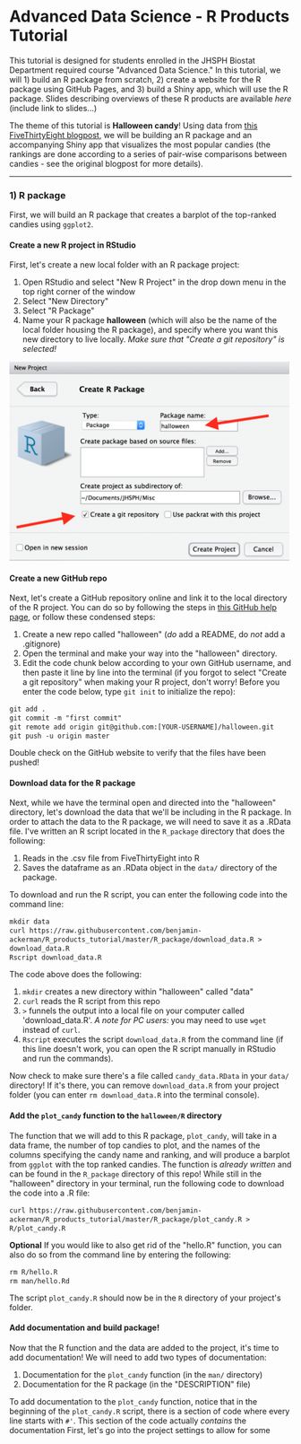 # Advanced Data Science - R Products Tutorial

This tutorial is designed for students enrolled in the JHSPH Biostat Department required course "Advanced Data Science."  In this tutorial, we will 1) build an R package from scratch, 2) create a website for the R package using GitHub Pages, and 3) build a Shiny app, which will use the R package.  Slides describing overviews of these R products are available *here* (include link to slides...)

The theme of this tutorial is **Halloween candy**!  Using data from [this FiveThirtyEight blogpost](https://fivethirtyeight.com/features/the-ultimate-halloween-candy-power-ranking/), we will be building an R package and an accompanying Shiny app that visualizes the most popular candies (the rankings are done according to a series of pair-wise comparisons between candies - see the original blogpost for more details). 

----------

### 1) R package

First, we will build an R package that creates a barplot of the top-ranked candies using `ggplot2`.  

#### Create a new R project in RStudio
First, let's create a new local folder with an R package project:
1) Open RStudio and select "New R Project" in the drop down menu in the top right corner of the window
2) Select "New Directory"
3) Select "R Package"
4) Name your R package **halloween** (which will also be the name of the local folder housing the R package), and specify where you want this new directory to live locally. *Make sure that "Create a git repository" is selected!*

<img src="figures/r_package.png" width="500">

#### Create a new GitHub repo
Next, let's create a GitHub repository online and link it to the local directory of the R project.  You can do so by following the steps in [this GitHub help page](https://help.github.com/articles/adding-an-existing-project-to-github-using-the-command-line/), or follow these condensed steps: 

1) Create a new repo called "halloween" (*do* add a README, do *not* add a .gitignore)
2) Open the terminal and make your way into the "halloween" directory.
3) Edit the code chunk below according to your own GitHub username, and then paste it line by line into the terminal (if you forgot to select "Create a git repository" when making your R project, don't worry!  Before you enter the code below, type `git init` to initialize the repo):

```
git add .
git commit -m "first commit"
git remote add origin git@github.com:[YOUR-USERNAME]/halloween.git
git push -u origin master
```

Double check on the GitHub website to verify that the files have been pushed!

#### Download data for the R package
Next, while we have the terminal open and directed into the "halloween" directory, let's download the data that we'll be including in the R package.  In order to attach the data to the R package, we will need to save it as a .RData file.  I've written an R script located in the `R_package` directory that does the following:

1) Reads in the .csv file from FiveThirtyEight into R
2) Saves the dataframe as an .RData object in the `data/` directory of the package.

To download and run the R script, you can enter the following code into the command line:

```
mkdir data
curl https://raw.githubusercontent.com/benjamin-ackerman/R_products_tutorial/master/R_package/download_data.R > download_data.R
Rscript download_data.R
```

The code above does the following: 

1) `mkdir` creates a new directory within "halloween" called "data"
2) `curl` reads the R script from this repo
3) `>` funnels the output into a local file on your computer called 'download_data.R'. *A note for PC users:* you may need to use `wget` instead of `curl`.
4) `Rscript` executes the script `download_data.R` from the command line (if this line doesn't work, you can open the R script manually in RStudio and run the commands).

Now check to make sure there's a file called `candy_data.RData` in your `data/` directory!  If it's there, you can remove `download_data.R` from your project folder (you can enter `rm download_data.R` into the terminal console).

#### Add the `plot_candy` function to the `halloween/R` directory
The function that we will add to this R package, `plot_candy`, will take in a data frame, the number of top candies to plot, and the names of the columns specifying the candy name and ranking, and will produce a barplot from `ggplot` with the top ranked candies.  The function is *already written* and can be found in the `R_package` directory of this repo!  While still in the "halloween" directory in your terminal, run the following code to download the code into a .R file:

```
curl https://raw.githubusercontent.com/benjamin-ackerman/R_products_tutorial/master/R_package/plot_candy.R > R/plot_candy.R
```

**Optional** If you would like to also get rid of the "hello.R" function, you can also do so from the command line by entering the following:

```
rm R/hello.R
rm man/hello.Rd
```

The script `plot_candy.R` should now be in the `R` directory of your project's folder.

#### Add documentation and build package!
Now that the R function and the data are added to the project, it's time to add documentation!  We will need to add two types of documentation:
1) Documentation for the `plot_candy` function (in the `man/` directory)
2) Documentation for the R package (in the "DESCRIPTION" file)

To add documentation to the `plot_candy` function, notice that in the beginning of the `plot_candy.R` script, there is a section of code where every line starts with `#'`.  This section of the code actually *contains* the documentation 
First, let's go into the project settings to allow for some 
